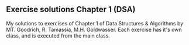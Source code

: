 ## Exercise solutions Chapter 1 (DSA)
 My solutions to exercises of Chapter 1 of Data Structures & Algorithms by MT. Goodrich, R. Tamassia, M.H. Goldwasser. Each exercise has it's own class, and is executed
 from the main class. 
